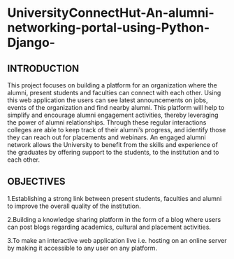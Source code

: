 # UniversityConnectHut-An-alumni-networking-portal-using-Python-Django-

## INTRODUCTION

This project focuses on building a platform for an organization where the alumni, present students and faculties can connect with each other. Using this web application the users can see latest announcements on jobs, events of the organization and find nearby alumni. This platform will help to simplify and encourage alumni engagement activities, thereby leveraging the power of alumni relationships. Through these regular interactions colleges are able to keep track of their alumni’s progress, and identify those they can reach out for placements and webinars. An engaged alumni network allows the University to benefit from the skills and experience of the graduates by offering support to the students, to the institution and to each other.


## OBJECTIVES
1.Establishing a strong link between present students, faculties and alumni to improve the overall quality of the institution.

2.Building a knowledge sharing platform in the form of a blog where users can post blogs regarding academics, cultural and placement activities.

3.To make an interactive web application live i.e. hosting on an online server by making it   accessible to any user on any platform.
